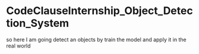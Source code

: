 # CodeClauseInternship_Object_Detection_System
so here I am going detect an objects by train the model and apply it in the real world
